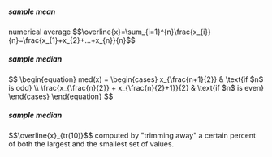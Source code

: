 <h5>sample mean</h5>
numerical average
$$\overline{x}=\sum_{i=1}^{n}\frac{x_{i}}{n}=\frac{x_{1}+x_{2}+...+x_{n}}{n}$$

<h5>sample median</h5>
$$
\begin{equation}
       med(x) = 
        \begin{cases}
            x_{\frac{n+1}{2}} & \text{if $n$ is odd} \\
            \frac{x_{\frac{n}{2}} + x_{\frac{n}{2}+1}}{2} & \text{if $n$ is even}
        \end{cases}
    \end{equation}
$$

<h5>sample median</h5>
$$\overline{x}_{tr(10)}$$
computed by "trimming away" a certain percent of both the largest and the smallest set of values.



